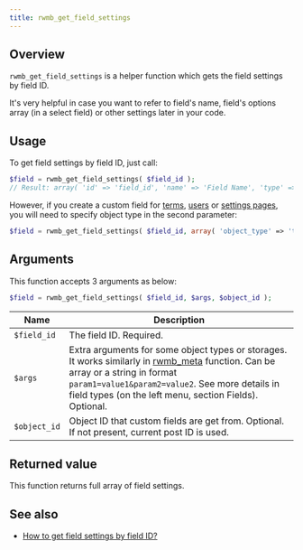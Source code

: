 ```yaml
---
title: rwmb_get_field_settings
---
```


## Overview

`rwmb_get_field_settings` is a helper function which gets the field settings by field ID.

It's very helpful in case you want to refer to field's name, field's options array (in a select field) or other settings later in your code.

## Usage

To get field settings by field ID, just call:

```php
$field = rwmb_get_field_settings( $field_id );
// Result: array( 'id' => 'field_id', 'name' => 'Field Name', 'type' => 'text, ... );
```

However, if you create a custom field for [terms](/extensions/mb-term-meta/), [users](/extensions/mb-user-meta/) or [settings pages](/extensions/mb-settings-page/), you will need to specify object type in the second parameter:

```php
$field = rwmb_get_field_settings( $field_id, array( 'object_type' => 'term' ) ); // or 'user', 'setting
```

## Arguments

This function accepts 3 arguments as below:

```php
$field = rwmb_get_field_settings( $field_id, $args, $object_id );
```

Name|Description
---|---
`$field_id`|The field ID. Required.
`$args`|Extra arguments for some object types or storages. It works similarly in [rwmb_meta](/rwmb-meta/) function. Can be array or a string in format `param1=value1&param2=value2`. See more details in field types (on the left menu, section Fields). Optional.
`$object_id`|Object ID that custom fields are get from. Optional. If not present, current post ID is used.

## Returned value

This function returns full array of field settings.

## See also

- [How to get field settings by field ID?](https://metabox.io/get-field-settings/)
